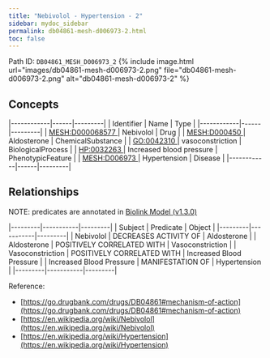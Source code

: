 ```yaml
---
title: "Nebivolol - Hypertension - 2"
sidebar: mydoc_sidebar
permalink: db04861-mesh-d006973-2.html
toc: false 
---
```



Path ID: `DB04861_MESH_D006973_2`
{% include image.html url="images/db04861-mesh-d006973-2.png" file="db04861-mesh-d006973-2.png" alt="db04861-mesh-d006973-2" %}

## Concepts

|------------|------|---------|
| Identifier | Name | Type    |
|------------|------|---------|
| <a href="https://identifiers.org/MESH:D000068577">MESH:D000068577 </a> | Nebivolol | Drug |
| <a href="https://identifiers.org/MESH:D000450">MESH:D000450 </a> | Aldosterone | ChemicalSubstance |
| <a href="https://identifiers.org/GO:0042310">GO:0042310 </a> | vasoconstriction | BiologicalProcess |
| <a href="https://identifiers.org/HP:0032263">HP:0032263 </a> | Increased blood pressure | PhenotypicFeature |
| <a href="https://identifiers.org/MESH:D006973">MESH:D006973 </a> | Hypertension | Disease |
|------------|------|---------|

## Relationships


NOTE: predicates are annotated in <a href="https://github.com/biolink/biolink-model/releases/tag/v1.3.0">Biolink Model (v1.3.0)</a>

|---------|-----------|---------|
| Subject | Predicate | Object  |
|---------|-----------|---------|
| Nebivolol | DECREASES ACTIVITY OF | Aldosterone |
| Aldosterone | POSITIVELY CORRELATED WITH | Vasoconstriction |
| Vasoconstriction | POSITIVELY CORRELATED WITH | Increased Blood Pressure |
| Increased Blood Pressure | MANIFESTATION OF | Hypertension |
|---------|-----------|---------|

Reference: 
  - [https://go.drugbank.com/drugs/DB04861#mechanism-of-action](https://go.drugbank.com/drugs/DB04861#mechanism-of-action)
  - [https://en.wikipedia.org/wiki/Nebivolol](https://en.wikipedia.org/wiki/Nebivolol)
  - [https://en.wikipedia.org/wiki/Hypertension](https://en.wikipedia.org/wiki/Hypertension)

